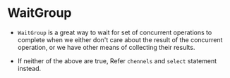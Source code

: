 # WaitGroup

- `WaitGroup` is a great way to wait for set of concurrent operations to complete when we either don't care about the result of the concurrent operation, or we have other means of collecting their results. 

- If neither of the above are true, Refer `chennels` and `select` statement instead.